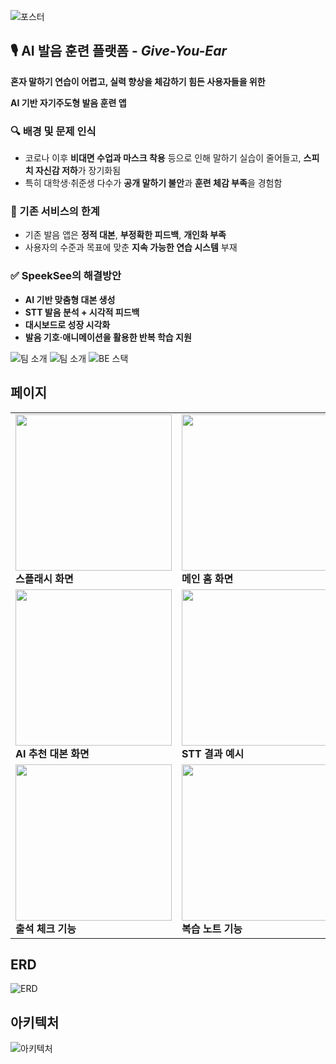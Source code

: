 ![포스터](https://github.com/Kimgyuilli/SpeekSee-BE/blob/main/image/1.png?raw=true)

## 🎙️ AI 발음 훈련 플랫폼 - *Give-You-Ear*

**혼자 말하기 연습이 어렵고, 실력 향상을 체감하기 힘든 사용자들을 위한**

**AI 기반 자기주도형 발음 훈련 앱**

### 🔍 배경 및 문제 인식

- 코로나 이후 **비대면 수업과 마스크 착용** 등으로 인해 말하기 실습이 줄어들고, **스피치 자신감 저하**가 장기화됨
- 특히 대학생·취준생 다수가 **공개 말하기 불안**과 **훈련 체감 부족**을 경험함

### 🚫 기존 서비스의 한계

- 기존 발음 앱은 **정적 대본**, **부정확한 피드백**, **개인화 부족**
- 사용자의 수준과 목표에 맞춘 **지속 가능한 연습 시스템** 부재

### ✅ SpeekSee의 해결방안

- **AI 기반 맞춤형 대본 생성**
- **STT 발음 분석 + 시각적 피드백**
- **대시보드로 성장 시각화**
- **발음 기호·애니메이션을 활용한 반복 학습 지원**


![팀 소개](https://github.com/Kimgyuilli/SpeekSee-BE/blob/main/image/6.png)
![팀 소개](https://github.com/Kimgyuilli/SpeekSee-BE/blob/main/image/7.png)
![BE 스택](https://github.com/Kimgyuilli/SpeekSee-BE/blob/main/image/12.png)


## 페이지
<table>
  <tr>
    <td>
      <img src="https://github.com/Kimgyuilli/SpeekSee-BE/blob/main/image/%EC%8A%A4%ED%94%8C%EB%9E%98%EC%8B%9C%20(1).png?raw=true" width="250"/><br/>
      <b>스플래시 화면</b>
    </td>
    <td>
      <img src="https://github.com/Kimgyuilli/SpeekSee-BE/blob/main/image/%EB%A9%94%EC%9D%B8%20%ED%99%88%20%ED%99%94%EB%A9%B4%20(1).png?raw=true" width="250"/><br/>
      <b>메인 홈 화면</b>
    </td>
    <td>
      <img src="https://github.com/Kimgyuilli/SpeekSee-BE/blob/main/image/%EB%A1%9C%EA%B7%B8%EC%9D%B8.png?raw=true" width="250"/><br/>
      <b>로그인 화면</b>
    </td>
  </tr>
  <tr>
    <td>
      <img src="https://github.com/Kimgyuilli/SpeekSee-BE/blob/main/image/%EB%8D%B0%EC%9D%BC%EB%A6%AC%20%EC%B6%94%EC%B2%9C%20%EB%8C%80%EB%B3%B8.png?raw=true" width="250"/><br/>
      <b>AI 추천 대본 화면</b>
    </td>
    <td>
      <img src="https://github.com/Kimgyuilli/SpeekSee-BE/blob/main/image/%EB%8D%B0%EC%9D%BC%EB%A6%AC%20%EC%B6%94%EC%B2%9C%20%EB%8C%80%EB%B3%B8%20(1).png?raw=true" width="250"/><br/>
      <b>STT 결과 예시</b>
    </td>
    <td>
      <img src="https://github.com/Kimgyuilli/SpeekSee-BE/blob/main/image/%EB%8C%80%EB%B3%B8%20%EC%83%9D%EC%84%B1.png" width="250"/><br/>
      <b>대본 생성</b>
    </td>
  </tr>
  <tr>
    <td>
      <img src="https://github.com/Kimgyuilli/SpeekSee-BE/blob/main/image/%EC%B6%9C%EC%84%9D%20%EC%B2%B4%ED%81%AC.png?raw=true" width="250"/><br/>
      <b>출석 체크 기능</b>
    </td>
    <td>
      <img src="https://github.com/Kimgyuilli/SpeekSee-BE/blob/main/image/%EC%98%A4%EB%A5%98%20%EC%A0%80%EC%9E%A5%20-_%20%EB%B3%B5%EC%8A%B5%20%EB%85%B8%ED%8A%B8.png?raw=true" width="250"/><br/>
      <b>복습 노트 기능</b>
    </td>
    <td>
      <img src="https://github.com/Kimgyuilli/SpeekSee-BE/blob/main/image/%EA%B8%B0%EC%B4%88%20%EC%84%B1%EC%9E%A5%20%EB%8C%80%EC%8B%9C%EB%B3%B4%EB%93%9C%20(2%EC%B0%A8).png?raw=true" width="250"/><br/>
      <b>성장 대시보드</b>
    </td>
  </tr>
</table>

## ERD
![ERD](https://github.com/Kimgyuilli/SpeekSee-BE/blob/main/image/erd.png)
## 아키텍처
![아키텍처](https://github.com/Kimgyuilli/SpeekSee-BE/blob/main/image/%EC%95%84%ED%82%A4%ED%85%8D%EC%B2%98.png)
